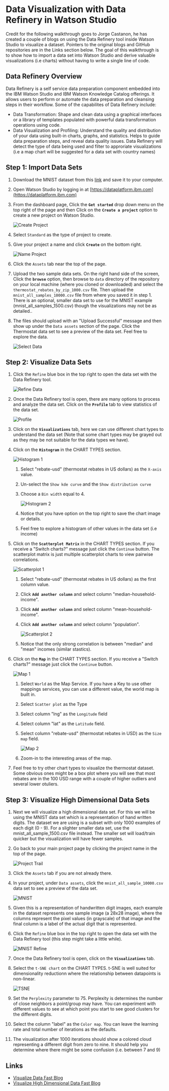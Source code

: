 # Data Visualization with Data Refinery in Watson Studio

Credit for the following walkthrough goes to Jorge Castanon, he has created a couple of blogs on using the Data Refinery tool inside Watson Studio to visualize a dataset. Pointers to the original blogs and GitHub repositories are in the Links section below. The goal of this walkthrough is to show how to import a data set into Watson Studio and derive valuable visualizations (i.e charts) without having to write a single line of code.

## Data Refinery Overview

Data Refinery is a self service data preparation component embedded into the IBM Watson Studio and IBM Watson Knowledge Catalog offerings. It allows users to perform or automate the data preparation and cleansing steps in their workflow. Some of the capabilites of Data Refinery include:

* Data Transformation: Shape and clean data using a graphical interfaces or a library of templates populated with powerful data transformation operations using code.
* Data Visualization and Profiling: Understand the quality and distribution of your data using built-in charts, graphs, and statistics. Helps to guide data preparation steps, and reveal data quality issues. Data Refinery will detect the type of data being used and filter to approriate visualizations (i.e a map chart will be suggested for a data set with country names)

## Step 1: Import Data Sets

1. Download the MNIST dataset from this [link](https://ibm.box.com/s/94e4q8askq82owlnr6qxerworm6cx2sp) and save it to your computer.

1. Open Watson Studio by logging in at [https://dataplatform.ibm.com](https://dataplatform.ibm.com) 

1. From the dashboard page, Click the **`Get started`** drop down menu on the top right of the page and then Click on the **`Create a project`** option to create a new project on Watson Studio.

    ![Create Project](docs/images/ss1.png)

1. Select `Standard` as the type of project to create.

1. Give your project a name and click **`Create`** on the bottom right.

    ![Name Project](docs/images/ss2.png)

1. Click the `Assets` tab near the top of the page.

1. Upload the two sample data sets. On the right hand side of the screen, Click the **`browse`** option, then browse to `data` directory of the repository on your local machine (where you cloned or downloaded) and select the `thermostat_rebates_by_zip_1000.csv` file. Then upload the `mnist_all_samples_10000.csv` file from where you saved it in step 1. There is an optional, smaller data set to use for the MNIST example (mnist_all_samples_1500.csv) though the visualizations may not be as detailed..

1. The files should upload with an "Upload Successful" message and then show up under the `Data assets` section of the page. Click the Thermostat data set to see a preview of the data set. Feel free to explore the data.

    ![Select Data](docs/images/ss3.png)

## Step 2: Visualize Data Sets

1. Click the `Refine` blue box in the top right to open the data set with the Data Refinery tool.

    ![Refine Data](docs/images/ss4.png)

1. Once the Data Refinery tool is open, there are many options to process and analyze the data set. Click on the **`Profile`** tab to view statistics of the data set.

    ![Profile](docs/images/ss5.png)

1. Click on the **`Visualizations`** tab, here we can use different chart types to understand the data set (Note that some chart types may be grayed out as they may be not suitable for the data types we have).

1. Click on the **`Histogram`** in the CHART TYPES section.

    ![Histogram 1](docs/images/ss6.png)

    1. Select "rebate-usd" (thermostat rebates in US dollars) as the `X-axis` value.
    1. Un-select the `Show kde curve` and the `Show distribution curve`
    1. Choose a `Bin width` equal to 4.

        ![Histogram 2](docs/images/ss7.png)

    1. Notice that you have option on the top right to save the chart image or details.
    1. Feel free to explore a histogram of other values in the data set (i.e income)

1. Click on the **`Scatterplot Matrix`** in the CHART TYPES section. If you receive a "Switch charts?" message just click the `Continue` button. The scatterplot matrix is just multiple scatterplot charts to view pairwise correlations.

    ![Scatterplot 1](docs/images/ss8.png)

    1. Select "rebate-usd" (thermostat rebates in US dollars) as the first column value.
    1. Click **`Add another column`** and select column "median-household-income".
    1. Click **`Add another column`** and select column "mean-household-income".
    1. Click **`Add another column`** and select column "population".

        ![Scatterplot 2](docs/images/ss9.png)

    1. Notice that the only strong correlation is between "median" and "mean" incomes (similar stastics).

1. Click on the **`Map`** in the CHART TYPES section. If you receive a "Switch charts?" message just click the `Continue` button.

    ![Map 1](docs/images/ss10.png)

    1. Select `World` as the Map Service. If you have a Key to use other mappings services, you can use a different value, the world map is built in.
    1. Select `Scatter plot` as the Type
    1. Select column "lng" as the `Longitude` field
    1. Select column "lat" as the `Latitude` field.
    1. Select column "rebate-usd" (thermostat rebates in USD) as the `Size map` field. 

        ![Map 2](docs/images/ss11.png)

    1. Zoom-in to the interesting areas of the map.

1. Feel free to try other chart types to visualize the thermostat dataset. Some obvious ones might be a box plot where you will see that most rebates are in the 100 USD range with a couple of higher outliers and several lower otuliers.

## Step 3: Visualize High Dimensional Data Sets

1. Next we will visualize a high dimensional data set. For this we will be using the MNIST data set which is a representation of hand written digits. The dataset we are using is a  subset with only 1000 examples of each digit (0 - 9). For a slighter smaller data set, use the mnist_all_sample_1500.csv file instead. The smaller set will load/train quicker but the visualization will have fewer samples.

1. Go back to your main project page by clicking the project name in the top of the page.

    ![Project Trail](docs/images/ss12.png)

1. Click the `Assets` tab if you are not already there.

1. In your project, under `Data assets`, click the `mnist_all_sample_10000.csv` data set to see a preview of the data set.

    ![MNIST](docs/images/ss13.png)

1. Given this is a representation of handwritten digit images, each example in the dataset represents one sample image (a 28x28 image), where the columns represent the pixel values (in grayscale) of that image and the final column is a label of the actual digit that is represented.

1. Click the `Refine` blue box in the top right to open the data set with the Data Refinery tool (this step might take a little while).

    ![MNIST Refine](docs/images/ss14.png)

1. Once the Data Refinery tool is open, click on the **`Visualizations`** tab.

1. Select the `t-SNE chart` on the CHART TYPES. t-SNE is well suited for dimensionality reductionn where the relationship between datapoints is non-linear.

    ![TSNE](docs/images/ss15.png)

1. Set the `Perplexity` parameter to 75. Perplexity is determines the number of close neighbors a point/group may have. You can experiment with different values to see at which point you start to see good clusters for the different digits.

1. Select the column "label" as the `Color map`. You can leave the learning rate and total number of iterations as the defaults.

1. The visualization after 1000 iterations should show a colored cloud representing a different digit from zero to nine. It should help you determine where there might be some confusion (i.e. between 7 and 9)

## Links

* [Visualize Data Fast Blog](https://medium.com/inside-machine-learning/visualize-data-fast-watson-studio-ae1ec63e9b8f)
* [Visualize High Dimensional Data Fast Blog](https://medium.com/ibm-watson/visualize-high-dimensional-data-fast-watson-studio-ebad7e7e1b6a)
